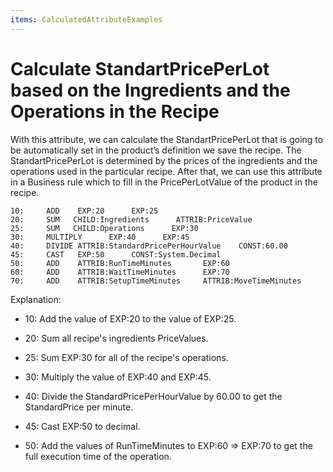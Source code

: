 ```yaml
---
items: CalculatedAttributeExamples
---
```


# Calculate StandartPricePerLot based on the Ingredients and the Operations in the Recipe

With this attribute, we can calculate the  StandartPricePerLot that is going to be automatically set in the  product’s definition we save the recipe. The StandartPricePerLot is  determined by the prices of the ingredients and the operations used in  the particular recipe. After that, we can use this attribute in a  Business rule which to fill in the PricePerLotValue of the product in  the recipe.



```
10:     ADD    EXP:20      EXP:25                 
20:     SUM   CHILD:Ingredients      ATTRIB:PriceValue     
25:     SUM   CHILD:Operations      EXP:30         
30:     MULTIPLY      EXP:40      EXP:45        
40:     DIVIDE ATTRIB:StandardPricePerHourValue    CONST:60.00   
45:     CAST   EXP:50      CONST:System.Decimal
50:     ADD    ATTRIB:RunTimeMinutes       EXP:60 
60:     ADD    ATTRIB:WaitTimeMinutes      EXP:70        
70:     ADD    ATTRIB:SetupTimeMinutes     ATTRIB:MoveTimeMinutes
```




Explanation:

- 10: Add the value of EXP:20 to the value of EXP:25.
- 20: Sum all recipe's ingredients PriceValues.

- 25: Sum EXP:30 for all of the recipe's operations.

- 30: Multiply the value of EXP:40 and EXP:45.

- 40: Divide the StandardPricePerHourValue by 60.00 to get the StandardPrice per minute.

- 45: Cast EXP:50 to decimal.

- 50: Add the values of RunTimeMinutes to EXP:60 => EXP:70 to get the full execution time of the operation.

